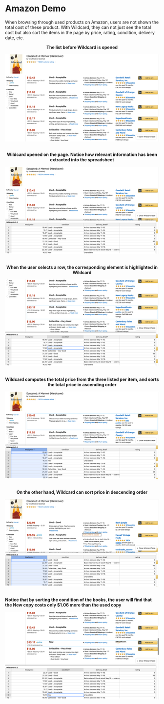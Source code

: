 # Amazon Demo

When browsing through used products on Amazon, users are not shown the total cost of these product. With Wildcard, they can not just see the total cost but also sort the items in the page by price, rating, condition, delivery date, etc.


**<div align="center"> The list before Wildcard is opened </div>**

![Educated by Tara Westover without Wildcard](_images/amazon/wildcard_closed.png) 
<br/>
<br/>

**<div align="center"> Wildcard opened on the page. Notice how relevant information has been extracted into the spreadsheet</div>**

![Educated by Tara Westover with Wildcard opened](_images/amazon/wildcard_open.png)
<br/>
<br/>

**<div align="center"> When the user selects a row, the corresponding element is highlighted in Wildcard</div>**

![Specific row selected](_images/amazon/select_cell_highlighted.png)
<br/>
<br/>

**<div align="center"> Wildcard computes the total price from the three listed per item, and sorts the total price in ascending order</div>**

![Total price sorted in ascending order](_images/amazon/ascended_sort.png)
<br/>
<br/>

**<div align="center"> On the other hand, Wildcard can sort price in descending order</div>**

![Total price sorted in descending order](_images/amazon/descended_sort.png)
<br/>
<br/>

**Notice that by sorting the condition of the books, the user will find that the New copy costs only $1.06 more than the used copy**

![Total price sorted in descending order](_images/amazon/cheap_item.png)